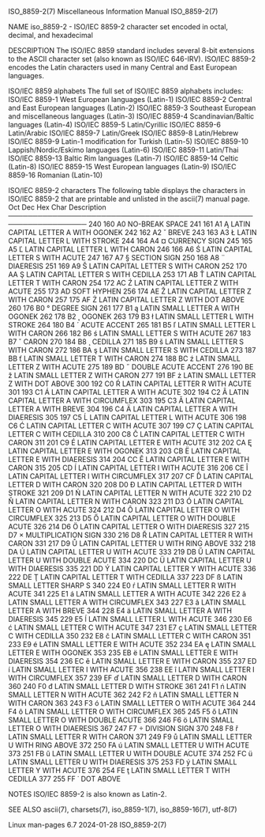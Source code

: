 ISO_8859-2(7)						       Miscellaneous Information Manual							 ISO_8859-2(7)

NAME
       iso_8859-2 - ISO/IEC 8859-2 character set encoded in octal, decimal, and hexadecimal

DESCRIPTION
       The  ISO/IEC  8859  standard  includes several 8-bit extensions to the ASCII character set (also known as ISO/IEC 646-IRV).  ISO/IEC 8859-2 encodes the
       Latin characters used in many Central and East European languages.

   ISO/IEC 8859 alphabets
       The full set of ISO/IEC 8859 alphabets includes:
       ISO/IEC 8859-1	 West European languages (Latin-1)
       ISO/IEC 8859-2	 Central and East European languages (Latin-2)
       ISO/IEC 8859-3	 Southeast European and miscellaneous languages (Latin-3)
       ISO/IEC 8859-4	 Scandinavian/Baltic languages (Latin-4)
       ISO/IEC 8859-5	 Latin/Cyrillic
       ISO/IEC 8859-6	 Latin/Arabic
       ISO/IEC 8859-7	 Latin/Greek
       ISO/IEC 8859-8	 Latin/Hebrew
       ISO/IEC 8859-9	 Latin-1 modification for Turkish (Latin-5)
       ISO/IEC 8859-10	 Lappish/Nordic/Eskimo languages (Latin-6)
       ISO/IEC 8859-11	 Latin/Thai
       ISO/IEC 8859-13	 Baltic Rim languages (Latin-7)
       ISO/IEC 8859-14	 Celtic (Latin-8)
       ISO/IEC 8859-15	 West European languages (Latin-9)
       ISO/IEC 8859-16	 Romanian (Latin-10)

   ISO/IEC 8859-2 characters
       The following table displays the characters in ISO/IEC 8859-2 that are printable and unlisted in the ascii(7) manual page.
       Oct   Dec   Hex	 Char	Description
       ──────────────────────────────────────────────────────────────────
       240   160   A0		NO-BREAK SPACE
       241   161   A1	  Ą	LATIN CAPITAL LETTER A WITH OGONEK
       242   162   A2	  ˘	BREVE
       243   163   A3	  Ł	LATIN CAPITAL LETTER L WITH STROKE
       244   164   A4	  ¤	CURRENCY SIGN
       245   165   A5	  Ľ	LATIN CAPITAL LETTER L WITH CARON
       246   166   A6	  Ś	LATIN CAPITAL LETTER S WITH ACUTE
       247   167   A7	  §	SECTION SIGN
       250   168   A8	  ¨	DIAERESIS
       251   169   A9	  Š	LATIN CAPITAL LETTER S WITH CARON
       252   170   AA	  Ş	LATIN CAPITAL LETTER S WITH CEDILLA
       253   171   AB	  Ť	LATIN CAPITAL LETTER T WITH CARON
       254   172   AC	  Ź	LATIN CAPITAL LETTER Z WITH ACUTE
       255   173   AD		SOFT HYPHEN
       256   174   AE	  Ž	LATIN CAPITAL LETTER Z WITH CARON
       257   175   AF	  Ż	LATIN CAPITAL LETTER Z WITH DOT ABOVE
       260   176   B0	  °	DEGREE SIGN
       261   177   B1	  ą	LATIN SMALL LETTER A WITH OGONEK
       262   178   B2	  ˛	OGONEK
       263   179   B3	  ł	LATIN SMALL LETTER L WITH STROKE
       264   180   B4	  ´	ACUTE ACCENT
       265   181   B5	  ľ	LATIN SMALL LETTER L WITH CARON
       266   182   B6	  ś	LATIN SMALL LETTER S WITH ACUTE
       267   183   B7	  ˇ	CARON
       270   184   B8	  ¸	CEDILLA
       271   185   B9	  š	LATIN SMALL LETTER S WITH CARON
       272   186   BA	  ş	LATIN SMALL LETTER S WITH CEDILLA
       273   187   BB	  ť	LATIN SMALL LETTER T WITH CARON
       274   188   BC	  ź	LATIN SMALL LETTER Z WITH ACUTE
       275   189   BD	  ˝	DOUBLE ACUTE ACCENT
       276   190   BE	  ž	LATIN SMALL LETTER Z WITH CARON
       277   191   BF	  ż	LATIN SMALL LETTER Z WITH DOT ABOVE
       300   192   C0	  Ŕ	LATIN CAPITAL LETTER R WITH ACUTE
       301   193   C1	  Á	LATIN CAPITAL LETTER A WITH ACUTE
       302   194   C2	  Â	LATIN CAPITAL LETTER A WITH CIRCUMFLEX
       303   195   C3	  Ă	LATIN CAPITAL LETTER A WITH BREVE
       304   196   C4	  Ä	LATIN CAPITAL LETTER A WITH DIAERESIS
       305   197   C5	  Ĺ	LATIN CAPITAL LETTER L WITH ACUTE
       306   198   C6	  Ć	LATIN CAPITAL LETTER C WITH ACUTE
       307   199   C7	  Ç	LATIN CAPITAL LETTER C WITH CEDILLA
       310   200   C8	  Č	LATIN CAPITAL LETTER C WITH CARON
       311   201   C9	  É	LATIN CAPITAL LETTER E WITH ACUTE
       312   202   CA	  Ę	LATIN CAPITAL LETTER E WITH OGONEK
       313   203   CB	  Ë	LATIN CAPITAL LETTER E WITH DIAERESIS
       314   204   CC	  Ě	LATIN CAPITAL LETTER E WITH CARON
       315   205   CD	  Í	LATIN CAPITAL LETTER I WITH ACUTE
       316   206   CE	  Î	LATIN CAPITAL LETTER I WITH CIRCUMFLEX
       317   207   CF	  Ď	LATIN CAPITAL LETTER D WITH CARON
       320   208   D0	  Đ	LATIN CAPITAL LETTER D WITH STROKE
       321   209   D1	  Ń	LATIN CAPITAL LETTER N WITH ACUTE
       322   210   D2	  Ň	LATIN CAPITAL LETTER N WITH CARON
       323   211   D3	  Ó	LATIN CAPITAL LETTER O WITH ACUTE
       324   212   D4	  Ô	LATIN CAPITAL LETTER O WITH CIRCUMFLEX
       325   213   D5	  Ő	LATIN CAPITAL LETTER O WITH DOUBLE ACUTE
       326   214   D6	  Ö	LATIN CAPITAL LETTER O WITH DIAERESIS
       327   215   D7	  ×	MULTIPLICATION SIGN
       330   216   D8	  Ř	LATIN CAPITAL LETTER R WITH CARON
       331   217   D9	  Ů	LATIN CAPITAL LETTER U WITH RING ABOVE
       332   218   DA	  Ú	LATIN CAPITAL LETTER U WITH ACUTE
       333   219   DB	  Ű	LATIN CAPITAL LETTER U WITH DOUBLE ACUTE
       334   220   DC	  Ü	LATIN CAPITAL LETTER U WITH DIAERESIS
       335   221   DD	  Ý	LATIN CAPITAL LETTER Y WITH ACUTE
       336   222   DE	  Ţ	LATIN CAPITAL LETTER T WITH CEDILLA
       337   223   DF	  ß	LATIN SMALL LETTER SHARP S
       340   224   E0	  ŕ	LATIN SMALL LETTER R WITH ACUTE
       341   225   E1	  á	LATIN SMALL LETTER A WITH ACUTE
       342   226   E2	  â	LATIN SMALL LETTER A WITH CIRCUMFLEX
       343   227   E3	  ă	LATIN SMALL LETTER A WITH BREVE
       344   228   E4	  ä	LATIN SMALL LETTER A WITH DIAERESIS
       345   229   E5	  ĺ	LATIN SMALL LETTER L WITH ACUTE
       346   230   E6	  ć	LATIN SMALL LETTER C WITH ACUTE
       347   231   E7	  ç	LATIN SMALL LETTER C WITH CEDILLA
       350   232   E8	  č	LATIN SMALL LETTER C WITH CARON
       351   233   E9	  é	LATIN SMALL LETTER E WITH ACUTE
       352   234   EA	  ę	LATIN SMALL LETTER E WITH OGONEK
       353   235   EB	  ë	LATIN SMALL LETTER E WITH DIAERESIS
       354   236   EC	  ě	LATIN SMALL LETTER E WITH CARON
       355   237   ED	  í	LATIN SMALL LETTER I WITH ACUTE
       356   238   EE	  î	LATIN SMALL LETTER I WITH CIRCUMFLEX
       357   239   EF	  ď	LATIN SMALL LETTER D WITH CARON
       360   240   F0	  đ	LATIN SMALL LETTER D WITH STROKE
       361   241   F1	  ń	LATIN SMALL LETTER N WITH ACUTE
       362   242   F2	  ň	LATIN SMALL LETTER N WITH CARON
       363   243   F3	  ó	LATIN SMALL LETTER O WITH ACUTE
       364   244   F4	  ô	LATIN SMALL LETTER O WITH CIRCUMFLEX
       365   245   F5	  ő	LATIN SMALL LETTER O WITH DOUBLE ACUTE
       366   246   F6	  ö	LATIN SMALL LETTER O WITH DIAERESIS
       367   247   F7	  ÷	DIVISION SIGN
       370   248   F8	  ř	LATIN SMALL LETTER R WITH CARON
       371   249   F9	  ů	LATIN SMALL LETTER U WITH RING ABOVE
       372   250   FA	  ú	LATIN SMALL LETTER U WITH ACUTE
       373   251   FB	  ű	LATIN SMALL LETTER U WITH DOUBLE ACUTE
       374   252   FC	  ü	LATIN SMALL LETTER U WITH DIAERESIS
       375   253   FD	  ý	LATIN SMALL LETTER Y WITH ACUTE
       376   254   FE	  ţ	LATIN SMALL LETTER T WITH CEDILLA
       377   255   FF	  ˙	DOT ABOVE

NOTES
       ISO/IEC 8859-2 is also known as Latin-2.

SEE ALSO
       ascii(7), charsets(7), iso_8859-1(7), iso_8859-16(7), utf-8(7)

Linux man-pages 6.7							  2024-01-28								 ISO_8859-2(7)
